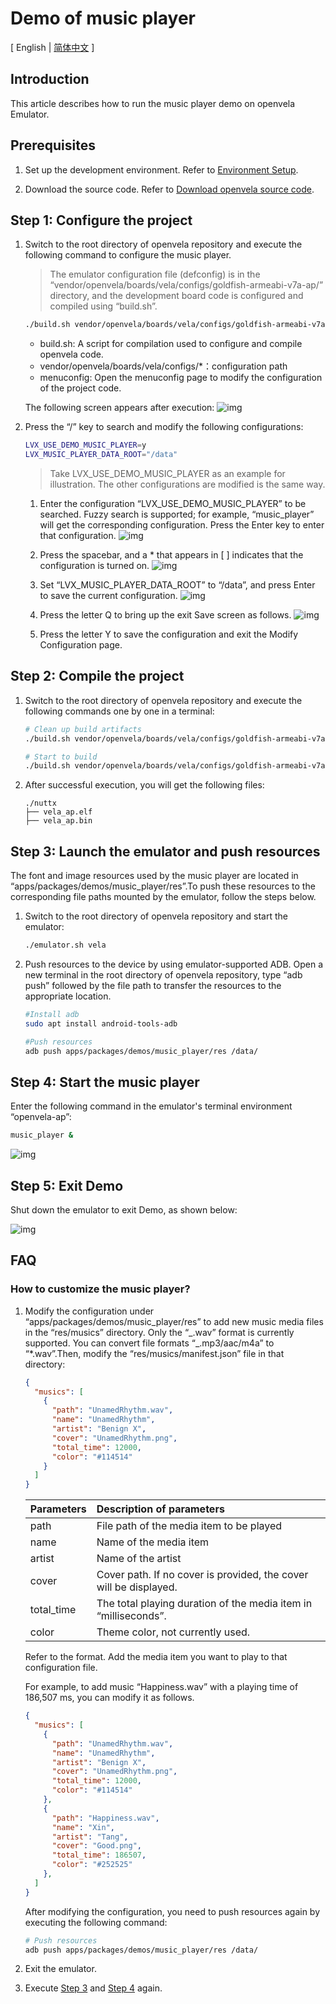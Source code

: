 # Demo of music player

\[ English | [简体中文](../../zh-cn/demo/Music_Player_Example_zh-cn.md) \]

## Introduction

This article describes how to run the music player demo on openvela Emulator.

## Prerequisites

1. Set up the development environment. Refer to [Environment Setup](./../quickstart/Set_up_the_development_environment.md).

2. Download the source code. Refer to [Download openvela source code](./../quickstart/Download_Vela_sources.md).

## Step 1: Configure the project

1. Switch to the root directory of openvela repository and execute the following command to configure the music player.

   > The emulator configuration file (defconfig) is in the “vendor/openvela/boards/vela/configs/goldfish-armeabi-v7a-ap/” directory, and the development board code is configured and compiled using “build.sh”.

   ```Bash
   ./build.sh vendor/openvela/boards/vela/configs/goldfish-armeabi-v7a-ap menuconfig
   ```

   - build.sh: A script for compilation used to configure and compile openvela code.
   - vendor/openvela/boards/vela/configs/\*：configuration path
   - menuconfig: Open the menuconfig page to modify the configuration of the project code.

   The following screen appears after execution:
   ![img](images/020.png)

2. Press the “/” key to search and modify the following configurations:

   ```Bash
   LVX_USE_DEMO_MUSIC_PLAYER=y
   LVX_MUSIC_PLAYER_DATA_ROOT="/data"
   ```

   > Take LVX_USE_DEMO_MUSIC_PLAYER as an example for illustration. The other configurations are modified is the same way.

   1. Enter the configuration “LVX_USE_DEMO_MUSIC_PLAYER” to be searched. Fuzzy search is supported; for example, “music_player” will get the corresponding configuration. Press the Enter key to enter that configuration.
      ![img](images/021.png)

   2. Press the spacebar, and a \* that appears in [ ] indicates that the configuration is turned on.
      ![img](images/022.png)

   3. Set “LVX_MUSIC_PLAYER_DATA_ROOT” to “/data”, and press Enter to save the current configuration.
      ![img](images/023.png)

   4. Press the letter Q to bring up the exit Save screen as follows.
      ![img](images/024.png)

   5. Press the letter Y to save the configuration and exit the Modify Configuration page.

## Step 2: Compile the project

1. Switch to the root directory of openvela repository and execute the following commands one by one in a terminal:

   ```Bash
   # Clean up build artifacts
   ./build.sh vendor/openvela/boards/vela/configs/goldfish-armeabi-v7a-ap distclean -j$(nproc)

   # Start to build
   ./build.sh vendor/openvela/boards/vela/configs/goldfish-armeabi-v7a-ap -j$(nproc)
   ```

2. After successful execution, you will get the following files:

   ```
   ./nuttx
   ├── vela_ap.elf
   ├── vela_ap.bin
   ```

## Step 3: Launch the emulator and push resources

The font and image resources used by the music player are located in “apps/packages/demos/music_player/res”.To push these resources to the corresponding file paths mounted by the emulator, follow the steps below.

1. Switch to the root directory of openvela repository and start the emulator:

   ```Bash
   ./emulator.sh vela
   ```

2. Push resources to the device by using emulator-supported ADB. Open a new terminal in the root directory of openvela repository, type “adb push” followed by the file path to transfer the resources to the appropriate location.

   ```Bash
   #Install adb
   sudo apt install android-tools-adb

   #Push resources
   adb push apps/packages/demos/music_player/res /data/
   ```

## Step 4: Start the music player

Enter the following command in the emulator's terminal environment “openvela-ap”:

```Bash
music_player &
```

![img](images/025.png)

## Step 5: Exit Demo

Shut down the emulator to exit Demo, as shown below:

![img](images/026.png)

## FAQ

### How to customize the music player?

1. Modify the configuration under “apps/packages/demos/music_player/res” to add new music media files in the “res/musics” directory. Only the “\_.wav” format is currently supported. You can convert file formats “_.mp3/aac/m4a” to “\*.wav”.Then, modify the “res/musics/manifest.json” file in that directory:

    ```JSON
    {
      "musics": [
        {
          "path": "UnamedRhythm.wav",
          "name": "UnamedRhythm",
          "artist": "Benign X",
          "cover": "UnamedRhythm.png",
          "total_time": 12000,
          "color": "#114514"
        }
      ]
    }
    ```

   | Parameters                      | Description of parameters                                                                         |
   | :------------------------------ | :------------------------------------------------------------------------------------------------ |
   | path                            | File path of the media item to be played                                                          |
   | name                            | Name of the media item                                                                            |
   | artist                          | Name of the artist                                                                                |
   | cover                           | Cover path. If no cover is provided, the cover will be displayed. |
   | total_time | The total playing duration of the media item in “milliseconds”.                   |
   | color                           | Theme color, not currently used.                                                  |

   Refer to the format. Add the media item you want to play to that configuration file.

   For example, to add music “Happiness.wav” with a playing time of 186,507 ms, you can modify it as follows.

   ```JSON
   {
     "musics": [
       {
         "path": "UnamedRhythm.wav",
         "name": "UnamedRhythm",
         "artist": "Benign X",
         "cover": "UnamedRhythm.png",
         "total_time": 12000,
         "color": "#114514"
       },
       {
         "path": "Happiness.wav",
         "name": "Xin",
         "artist": "Tang",
         "cover": "Good.png",
         "total_time": 186507,
         "color": "#252525"
       },
     ]
   }
   ```

   After modifying the configuration, you need to push resources again by executing the following command:

    ```Bash
    # Push resources
    adb push apps/packages/demos/music_player/res /data/
    ```

2. Exit the emulator.

3. Execute [Step 3](#step-3-launch-the-emulator-and-push-resources) and [Step 4](#step-4-start-the-music-player) again.
